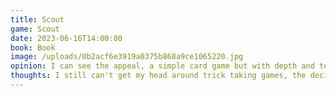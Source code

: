 ```yaml
---
title: Scout
game: Scout
date: 2023-06-16T14:00:00
book: Book
image: /uploads/0b2acf6e3919a0375b868a9ce1065220.jpg
opinion: I can see the appeal, a simple card game but with depth and tension.You have to play better sets of cards or draw a cards, aiming to empty your hand. Theme is pastes on but with high quality.
thoughts: I still can't get my head around trick taking games, the decision space here is more about what you pick up, but picking up is a bad thing. It doesn't help that I did terribly in the 4 rounds I played...
--- 
```

